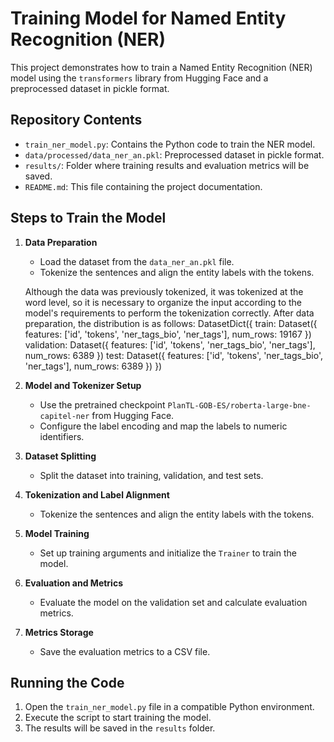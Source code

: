 # Training Model for Named Entity Recognition (NER)

This project demonstrates how to train a Named Entity Recognition (NER) model using the `transformers` library from Hugging Face and a preprocessed dataset in pickle format.

## Repository Contents

- `train_ner_model.py`: Contains the Python code to train the NER model.
- `data/processed/data_ner_an.pkl`: Preprocessed dataset in pickle format.
- `results/`: Folder where training results and evaluation metrics will be saved.
- `README.md`: This file containing the project documentation.

## Steps to Train the Model

1. **Data Preparation**
   - Load the dataset from the `data_ner_an.pkl` file.
   - Tokenize the sentences and align the entity labels with the tokens.

   Although the data was previously tokenized, it was tokenized at the word level, so it is necessary to organize the input according to the model's requirements to perform the tokenization correctly.
   After data preparation, the distribution is as follows:
   DatasetDict({
    train: Dataset({
        features: ['id', 'tokens', 'ner_tags_bio', 'ner_tags'],
        num_rows: 19167
    })
    validation: Dataset({
        features: ['id', 'tokens', 'ner_tags_bio', 'ner_tags'],
        num_rows: 6389
    })
    test: Dataset({
        features: ['id', 'tokens', 'ner_tags_bio', 'ner_tags'],
        num_rows: 6389
    })
   })

2. **Model and Tokenizer Setup**
   - Use the pretrained checkpoint `PlanTL-GOB-ES/roberta-large-bne-capitel-ner` from Hugging Face.
   - Configure the label encoding and map the labels to numeric identifiers.

3. **Dataset Splitting**
   - Split the dataset into training, validation, and test sets.

4. **Tokenization and Label Alignment**
   - Tokenize the sentences and align the entity labels with the tokens.

5. **Model Training**
   - Set up training arguments and initialize the `Trainer` to train the model.

6. **Evaluation and Metrics**
   - Evaluate the model on the validation set and calculate evaluation metrics.

7. **Metrics Storage**
   - Save the evaluation metrics to a CSV file.

## Running the Code

1. Open the `train_ner_model.py` file in a compatible Python environment.
2. Execute the script to start training the model.
3. The results will be saved in the `results` folder.
